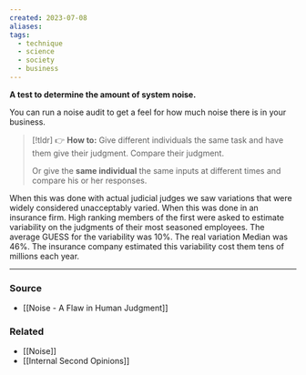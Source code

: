 ```yaml
---
created: 2023-07-08
aliases: 
tags:
  - technique
  - science
  - society
  - business
---
```

**A test to determine the amount of system noise.**

You can run a noise audit to get a feel for how much noise there is in your business. 

> [!tldr] 👉 **How to:**
> Give different individuals the same task and have them give their judgment. Compare their judgment. 
> 
> Or give the **same individual** the same inputs at different times and compare his or her responses.

When this was done with actual judicial judges we saw variations that were widely considered unacceptably varied. When this was done in an insurance firm. High ranking members of the first were asked to estimate variability on the judgments of their most seasoned employees. The average GUESS for the variability was 10%. The real variation Median was 46%. The insurance company estimated this variability cost them tens of millions each year. 

****
### Source
- [[Noise - A Flaw in Human Judgment]]

### Related
- [[Noise]] 
- [[Internal Second Opinions]]